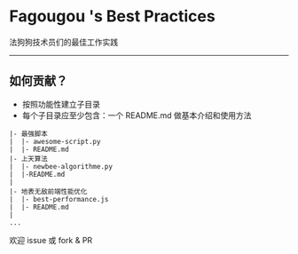 Fagougou 's Best Practices
============

法狗狗技术员们的最佳工作实践

---

## 如何贡献？

- 按照功能性建立子目录
- 每个子目录应至少包含：一个 README.md 做基本介绍和使用方法
  
```
|- 最强脚本
|  |- awesome-script.py
|  |- README.md
|- 上天算法
|  |- newbee-algorithme.py
|  |-README.md
|
|- 地表无敌前端性能优化
|  |- best-performance.js
|  |- README.md
|
...
```

欢迎 issue 或 fork & PR
